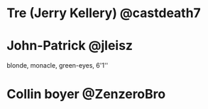 # Tre (Jerry Kellery) @castdeath7

# John-Patrick  @jleisz
blonde, monacle, green-eyes, 6'1''

# Collin boyer  @ZenzeroBro
